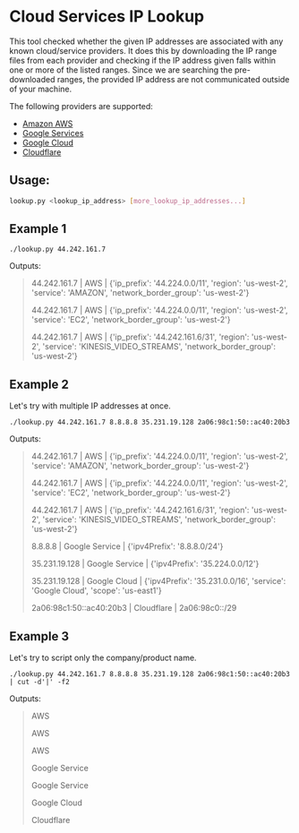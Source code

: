 # Cloud Services IP Lookup

This tool checked whether the given IP addresses are associated with any known
cloud/service providers. It does this by downloading the IP range files from each
provider and checking if the IP address given falls within one or more
of the listed ranges. Since we are searching the pre-downloaded ranges, the
provided IP address are not communicated outside of your machine.

The following providers are supported:

* [Amazon AWS][AWS IP Ranges]
* [Google Services][Google Services IP Ranges]
* [Google Cloud][Google Cloud IP Ranges]
* [Cloudflare][Cloudflare IP Ranges]

## Usage:

```bash
lookup.py <lookup_ip_address> [more_lookup_ip_addresses...]
```

## Example 1

```shell
./lookup.py 44.242.161.7
```

Outputs:
> 44.242.161.7 | AWS | {'ip_prefix': '44.224.0.0/11', 'region': 'us-west-2', 'service': 'AMAZON', 'network_border_group': 'us-west-2'}
>
> 44.242.161.7 | AWS | {'ip_prefix': '44.224.0.0/11', 'region': 'us-west-2', 'service': 'EC2', 'network_border_group': 'us-west-2'}
>
> 44.242.161.7 | AWS | {'ip_prefix': '44.242.161.6/31', 'region': 'us-west-2', 'service': 'KINESIS_VIDEO_STREAMS', 'network_border_group': 'us-west-2'}

## Example 2

Let's try with multiple IP addresses at once.

```shell
./lookup.py 44.242.161.7 8.8.8.8 35.231.19.128 2a06:98c1:50::ac40:20b3
```

Outputs:
> 44.242.161.7 | AWS | {'ip_prefix': '44.224.0.0/11', 'region': 'us-west-2', 'service': 'AMAZON', 'network_border_group': 'us-west-2'}
>
> 44.242.161.7 | AWS | {'ip_prefix': '44.224.0.0/11', 'region': 'us-west-2', 'service': 'EC2', 'network_border_group': 'us-west-2'}
>
> 44.242.161.7 | AWS | {'ip_prefix': '44.242.161.6/31', 'region': 'us-west-2', 'service': 'KINESIS_VIDEO_STREAMS', 'network_border_group': 'us-west-2'}
>
> 8.8.8.8 | Google Service | {'ipv4Prefix': '8.8.8.0/24'}
>
> 35.231.19.128 | Google Service | {'ipv4Prefix': '35.224.0.0/12'}
>
> 35.231.19.128 | Google Cloud | {'ipv4Prefix': '35.231.0.0/16', 'service': 'Google Cloud', 'scope': 'us-east1'}
>
> 2a06:98c1:50::ac40:20b3 | Cloudflare | 2a06:98c0::/29

## Example 3

Let's try to script only the company/product name.

```shell
./lookup.py 44.242.161.7 8.8.8.8 35.231.19.128 2a06:98c1:50::ac40:20b3 | cut -d'|' -f2
```

Outputs:
> AWS
>
> AWS
>
> AWS
>
> Google Service
>
> Google Service
>
> Google Cloud
>
> Cloudflare


[AWS IP Ranges]: https://docs.aws.amazon.com/general/latest/gr/aws-ip-ranges.html
[Google Services IP Ranges]: https://support.google.com/a/answer/10026322?hl=en
[Google Cloud IP Ranges]: https://support.google.com/a/answer/10026322?hl=en
[Cloudflare IP Ranges]: https://www.cloudflare.com/ips
